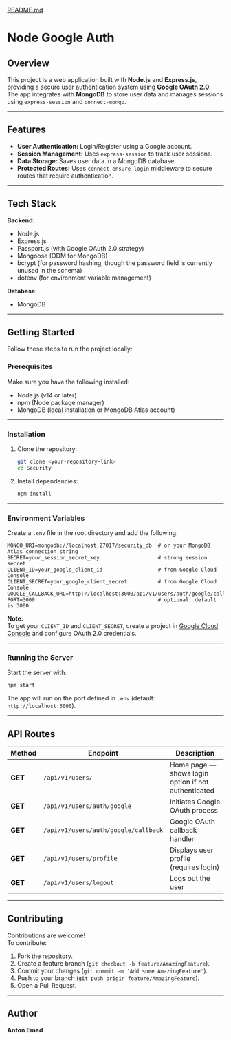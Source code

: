 [README.md](https://github.com/user-attachments/files/22948407/README.md)
# Node Google Auth

## Overview

This project is a web application built with **Node.js** and **Express.js**, providing a secure user authentication system using **Google OAuth 2.0**.  
The app integrates with **MongoDB** to store user data and manages sessions using `express-session` and `connect-mongo`.

---

## Features

- **User Authentication:** Login/Register using a Google account.  
- **Session Management:** Uses `express-session` to track user sessions.  
- **Data Storage:** Saves user data in a MongoDB database.  
- **Protected Routes:** Uses `connect-ensure-login` middleware to secure routes that require authentication.

---

## Tech Stack

**Backend:**
- Node.js  
- Express.js  
- Passport.js (with Google OAuth 2.0 strategy)  
- Mongoose (ODM for MongoDB)  
- bcrypt (for password hashing, though the password field is currently unused in the schema)  
- dotenv (for environment variable management)

**Database:**
- MongoDB

---

## Getting Started

Follow these steps to run the project locally:

### Prerequisites
Make sure you have the following installed:
- Node.js (v14 or later)  
- npm (Node package manager)  
- MongoDB (local installation or MongoDB Atlas account)

---

### Installation

1. Clone the repository:
   ```bash
   git clone <your-repository-link>
   cd Security
   ```

2. Install dependencies:
   ```bash
   npm install
   ```

---

### Environment Variables

Create a `.env` file in the root directory and add the following:

```env
MONGO_URI=mongodb://localhost:27017/security_db  # or your MongoDB Atlas connection string
SECRET=your_session_secret_key                   # strong session secret
CLIENT_ID=your_google_client_id                  # from Google Cloud Console
CLIENT_SECRET=your_google_client_secret          # from Google Cloud Console
GOOGLE_CALLBACK_URL=http://localhost:3000/api/v1/users/auth/google/callback
PORT=3000                                        # optional, default is 3000
```

**Note:**  
To get your `CLIENT_ID` and `CLIENT_SECRET`, create a project in [Google Cloud Console](https://console.cloud.google.com/) and configure OAuth 2.0 credentials.

---

### Running the Server

Start the server with:
```bash
npm start
```

The app will run on the port defined in `.env` (default: `http://localhost:3000`).

---

## API Routes

| Method | Endpoint | Description |
|---------|-----------|-------------|
| **GET** | `/api/v1/users/` | Home page — shows login option if not authenticated |
| **GET** | `/api/v1/users/auth/google` | Initiates Google OAuth process |
| **GET** | `/api/v1/users/auth/google/callback` | Google OAuth callback handler |
| **GET** | `/api/v1/users/profile` | Displays user profile (requires login) |
| **GET** | `/api/v1/users/logout` | Logs out the user |

---

## Contributing

Contributions are welcome!  
To contribute:
1. Fork the repository.  
2. Create a feature branch (`git checkout -b feature/AmazingFeature`).  
3. Commit your changes (`git commit -m 'Add some AmazingFeature'`).  
4. Push to your branch (`git push origin feature/AmazingFeature`).  
5. Open a Pull Request.


---

## Author

**Anton Emad**
